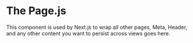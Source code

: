 # The Page.js

This component is used by Next.js to wrap all other pages, Meta, Header, and any other content you want to persist across views goes here.
